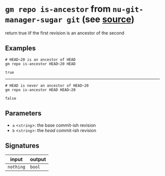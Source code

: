 # `gm repo is-ancestor` from `nu-git-manager-sugar git` (see [source](https://github.com/amtoine/nu-git-manager/blob/main/pkgs/nu-git-manager-sugar/nu-git-manager-sugar/git/mod.nu#L144))
return true iif the first revision is an ancestor of the second

## Examples
```nushell
# HEAD~20 is an ancestor of HEAD
gm repo is-ancestor HEAD~20 HEAD
```
```
true
```
---
```nushell
# HEAD is never an ancestor of HEAD~20
gm repo is-ancestor HEAD HEAD~20
```
```
false
```

## Parameters
- `a` <`string`>: the base commit-ish revision
- `b` <`string`>: the *head* commit-ish revision


## Signatures
| input     | output |
| --------- | ------ |
| `nothing` | `bool` |
